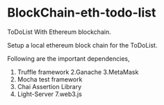 # BlockChain-eth-todo-list
ToDoList With Ethereum blockchain.

Setup a local ethereum block chain for the ToDoList.

Following are the important dependencies,
1. Truffle framework
2.Ganache
3.MetaMask
4. Mocha test framework
5. Chai Assertion Library
6. Light-Server
7.web3.js
